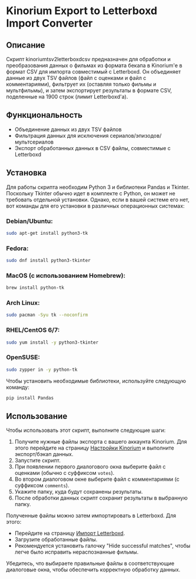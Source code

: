 # Kinorium Export to Letterboxd Import Converter

## Описание
Скрипт kinoriumtsv2letterboxdcsv  предназначен для обработки и преобразования данных о фильмах из формата бекапа в Kinorium'е в формат CSV для импорта совместимый с Letterboxd. Он объединяет данные из двух TSV файлов (файл с оценками и файл с комментариями), фильтрует их (оставляя только фильмы и мультфильмы), и затем экспортирует результаты в формате CSV, поделенные на 1900 строк (лимит Letterboxd'a).

## Функциональность
- Объединение данных из двух TSV файлов
- Фильтрация данных для исключения сериалов/эпизодов/мультсериалов
- Экспорт обработанных данных в CSV файлы, совместимые с Letterboxd

## Установка
Для работы скрипта необходим Python 3 и библиотеки Pandas и Tkinter. Поскольку Tkinter обычно идет в комплекте с Python, он может не требовать отдельной установки. Однако, если в вашей системе его нет, вот команды для его установки в различных операционных системах:

### Debian/Ubuntu:
```bash
sudo apt-get install python3-tk
```

### Fedora:
```bash
sudo dnf install python3-tkinter
```

### MacOS (с использованием Homebrew):
```bash
brew install python-tk
```

### Arch Linux:
```bash
sudo pacman -Syu tk --noconfirm
```

### RHEL/CentOS 6/7:
```bash
sudo yum install -y python3-tkinter
```

### OpenSUSE:
```bash
sudo zypper in -y python-tk
```
Чтобы установить необходимые библиотеки, используйте следующую команду:

```bash
pip install Pandas
```

## Использование
Чтобы использовать этот скрипт, выполните следующие шаги:

1. Получите нужные файлы экспорта с вашего аккаунта Kinorium. Для этого перейдите на страницу [Настройки Kinorium](https://kinorium.com/user/settings/) и выполните экспорт/бэкап данных.
2. Запустите скрипт.
3. При появлении первого диалогового окна выберите файл с оценками (обычно с суффиксом `votes`).
4. Во втором диалоговом окне выберите файл с комментариями (с суффиксом `comments`).
5. Укажите папку, куда будут сохранены результаты.
6. После обработки данных скрипт сохранит результаты в выбранную папку.

Полученные файлы можно затем импортировать в Letterboxd. Для этого:
- Перейдите на страницу [Импорт Letterboxd](https://letterboxd.com/import/).
- Загрузите обработанные файлы.
- Рекомендуется установить галочку "Hide successful matches", чтобы легче было исправить нераспознанные фильмы.

Убедитесь, что выбираете правильные файлы в соответствующие диалоговые окна, чтобы обеспечить корректную обработку данных.
